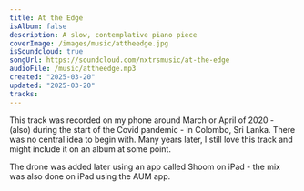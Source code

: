 ```yaml
---
title: At the Edge
isAlbum: false
description: A slow, contemplative piano piece
coverImage: /images/music/attheedge.jpg
isSoundcloud: true
songUrl: https://soundcloud.com/nxtrsmusic/at-the-edge
audioFile: /music/attheedge.mp3
created: "2025-03-20"
updated: "2025-03-20"
tracks:
---
```


This track was recorded on my phone around March or April of 2020 - (also) during the start of the Covid pandemic - in Colombo, Sri Lanka. There was no central idea to begin with. Many years later, I still love this track and might include it on an album at some point.

The drone was added later using an app called Shoom on iPad - the mix was also done on iPad using the AUM app.
